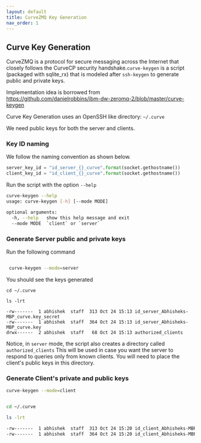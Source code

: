 ```yaml
---
layout: default
title: CurveZMQ Key Generation
nav_order: 1
---
```

## Curve Key Generation

CurveZMQ is a protocol for secure messaging across the Internet that closely follows the CurveCP security handshake.`curve-keygen` is a script (packaged with sqlite_rx) that is modeled after `ssh-keygen` to generate public and private keys.

Implementation idea is borrowed from https://github.com/danielrobbins/ibm-dw-zeromq-2/blob/master/curve-keygen

Curve Key Generation uses an OpenSSH like directory: `~/.curve`

We need public keys for both the server and clients.

### Key ID naming

We follow the naming convention as shown below.

```python
server_key_id = "id_server_{}_curve".format(socket.gethostname())
client_key_id = "id_client_{}_curve".format(socket.gethostname())
```

Run the script with the option `--help`

```bash
curve-keygen --help
usage: curve-keygen [-h] [--mode MODE]

optional arguments:
  -h, --help   show this help message and exit
  --mode MODE  `client` or `server`
```


### Generate Server public and private keys

Run the following command

```bash

 curve-keygen --mode=server

```

You should see the keys generated 

```
cd ~/.curve

ls -lrt

-rw-------  1 abhishek  staff  313 Oct 24 15:13 id_server_Abhisheks-MBP_curve.key_secret
-rw-------  1 abhishek  staff  364 Oct 24 15:13 id_server_Abhisheks-MBP_curve.key
drwx------  2 abhishek  staff   68 Oct 24 15:13 authorized_clients
```

Notice, in `server` mode, the script also creates a directory called `authorized_clients`
This will be used in case you want the server to respond to queries only from known clients. 
You will need to place the client's public keys in this directory. 

### Generate Client's private and public keys

```bash
curve-keygen --mode=client
```

```bash

cd ~/.curve

ls -lrt

-rw-------  1 abhishek  staff  313 Oct 24 15:20 id_client_Abhisheks-MBP_curve.key_secret
-rw-------  1 abhishek  staff  364 Oct 24 15:20 id_client_Abhisheks-MBP_curve.key
```
